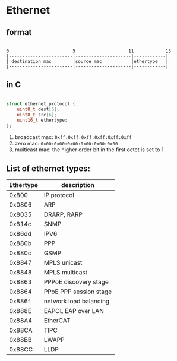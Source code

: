 
# Ethernet

## format

```

0                        5                    11            13
|------------------------|---------------------|------------|
| destination mac        |source mac           |ethertype   |
|------------------------|---------------------|------------|

```

## in C

```c

struct ethernet_protocol {
    uint8_t dest[6];
    uint8_t src[6];
    uint16_t ethertype;
};

```

1. broadcast mac: `0xff:0xff:0xff:0xff:0xff:0xff`
2. zero mac: `0x00:0x00:0x00:0x00:0x00:0x00`
3. multicast mac: the higher order bit in the first octet is set to 1 

## List of ethernet types:

| **Ethertype** | **description** |
|---------------|-------------|
| 0x800 |  IP protocol |
| 0x0806 | ARP |
| 0x8035 | DRARP, RARP |
| 0x814c | SNMP |
| 0x86dd | IPV6 |
| 0x880b | PPP |
| 0x880c | GSMP |
| 0x8847 | MPLS unicast |
| 0x8848 | MPLS multicast |
| 0x8863 | PPPoE discovery stage |
| 0x8864 | PPoE PPP session stage |
| 0x886f | network load balancing |
| 0x888E | EAPOL EAP over LAN |
| 0x88A4 | EtherCAT |
| 0x88CA | TIPC |
| 0x88BB | LWAPP |
| 0x88CC | LLDP |


